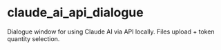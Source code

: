 # claude_ai_api_dialogue
Dialogue window for using Claude AI via API locally. Files upload + token quantity selection.

